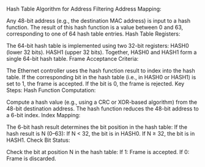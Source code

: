 Hash Table Algorithm for Address Filtering
Address Mapping:

Any 48-bit address (e.g., the destination MAC address) is input to a hash function.
The result of this hash function is a value between 0 and 63, corresponding to one of 64 hash table entries.
Hash Table Registers:

The 64-bit hash table is implemented using two 32-bit registers:
HASH0 (lower 32 bits).
HASH1 (upper 32 bits).
Together, HASH0 and HASH1 form a single 64-bit hash table.
Frame Acceptance Criteria:

The Ethernet controller uses the hash function result to index into the hash table.
If the corresponding bit in the hash table (i.e., in HASH0 or HASH1) is set to 1, the frame is accepted.
If the bit is 0, the frame is rejected.
Key Steps:
Hash Function Computation:

Compute a hash value (e.g., using a CRC or XOR-based algorithm) from the 48-bit destination address.
The hash function reduces the 48-bit address to a 6-bit index.
Index Mapping:

The 6-bit hash result determines the bit position in the hash table:
If the hash result is N (0–63):
If N < 32, the bit is in HASH0.
If N ≥ 32, the bit is in HASH1.
Check Bit Status:

Check the bit at position N in the hash table:
If 1: Frame is accepted.
If 0: Frame is discarded.
